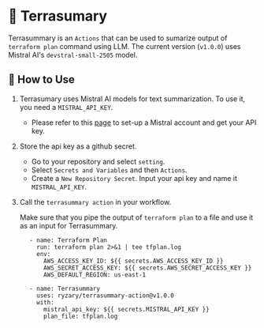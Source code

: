 # 📖 Terrasumary
Terrasummary is an `Actions` that can be used to sumarize output of `terraform plan` command using LLM. The current version (`v1.0.0`) uses Mistral AI's `devstral-small-2505` model. 


## 🧩 How to Use
1. Terrasumary uses Mistral AI models for text summarization. To use it, you need a `MISTRAL_API_KEY`. 
    - Please refer to this [page](https://docs.mistral.ai/getting-started/quickstart/) to set-up a Mistral account and get your API key.

2. Store the api key as a github secret.
    - Go to your repository and select `setting`.
    - Select `Secrets and Variables` and then `Actions`.
    - Create a `New Repository Secret`. Input your api key and name it `MISTRAL_API_KEY`.

3. Call the `terrasummary action` in your workflow.

    Make sure that you pipe the output of `terraform plan` to a file and use it as an input for Terrasummary.
```
      - name: Terraform Plan
        run: terraform plan 2>&1 | tee tfplan.log
        env:
          AWS_ACCESS_KEY_ID: ${{ secrets.AWS_ACCESS_KEY_ID }}
          AWS_SECRET_ACCESS_KEY: ${{ secrets.AWS_SECRET_ACCESS_KEY }}
          AWS_DEFAULT_REGION: us-east-1

      - name: Terrasummary
        uses: ryzary/terrasummary-action@v1.0.0
        with:
          mistral_api_key: ${{ secrets.MISTRAL_API_KEY }}
          plan_file: tfplan.log
```
